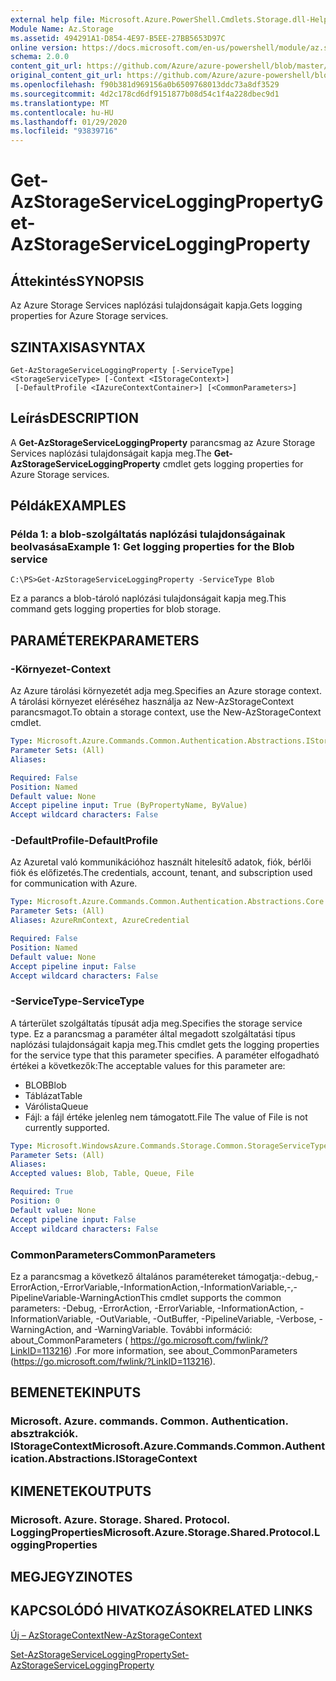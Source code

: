 ```yaml
---
external help file: Microsoft.Azure.PowerShell.Cmdlets.Storage.dll-Help.xml
Module Name: Az.Storage
ms.assetid: 494291A1-D854-4E97-B5EE-27BB5653D97C
online version: https://docs.microsoft.com/en-us/powershell/module/az.storage/get-azstorageserviceloggingproperty
schema: 2.0.0
content_git_url: https://github.com/Azure/azure-powershell/blob/master/src/Storage/Storage.Management/help/Get-AzStorageServiceLoggingProperty.md
original_content_git_url: https://github.com/Azure/azure-powershell/blob/master/src/Storage/Storage.Management/help/Get-AzStorageServiceLoggingProperty.md
ms.openlocfilehash: f90b381d969156a0b6509768013ddc73a8df3529
ms.sourcegitcommit: 4d2c178cd6df9151877b08d54c1f4a228dbec9d1
ms.translationtype: MT
ms.contentlocale: hu-HU
ms.lasthandoff: 01/29/2020
ms.locfileid: "93839716"
---
```

# <span data-ttu-id="fa140-101">Get-AzStorageServiceLoggingProperty</span><span class="sxs-lookup"><span data-stu-id="fa140-101">Get-AzStorageServiceLoggingProperty</span></span>

## <span data-ttu-id="fa140-102">Áttekintés</span><span class="sxs-lookup"><span data-stu-id="fa140-102">SYNOPSIS</span></span>
<span data-ttu-id="fa140-103">Az Azure Storage Services naplózási tulajdonságait kapja.</span><span class="sxs-lookup"><span data-stu-id="fa140-103">Gets logging properties for Azure Storage services.</span></span>

## <span data-ttu-id="fa140-104">SZINTAXISA</span><span class="sxs-lookup"><span data-stu-id="fa140-104">SYNTAX</span></span>

```
Get-AzStorageServiceLoggingProperty [-ServiceType] <StorageServiceType> [-Context <IStorageContext>]
 [-DefaultProfile <IAzureContextContainer>] [<CommonParameters>]
```

## <span data-ttu-id="fa140-105">Leírás</span><span class="sxs-lookup"><span data-stu-id="fa140-105">DESCRIPTION</span></span>
<span data-ttu-id="fa140-106">A **Get-AzStorageServiceLoggingProperty** parancsmag az Azure Storage Services naplózási tulajdonságait kapja meg.</span><span class="sxs-lookup"><span data-stu-id="fa140-106">The **Get-AzStorageServiceLoggingProperty** cmdlet gets logging properties for Azure Storage services.</span></span>

## <span data-ttu-id="fa140-107">Példák</span><span class="sxs-lookup"><span data-stu-id="fa140-107">EXAMPLES</span></span>

### <span data-ttu-id="fa140-108">Példa 1: a blob-szolgáltatás naplózási tulajdonságainak beolvasása</span><span class="sxs-lookup"><span data-stu-id="fa140-108">Example 1: Get logging properties for the Blob service</span></span>
```
C:\PS>Get-AzStorageServiceLoggingProperty -ServiceType Blob
```

<span data-ttu-id="fa140-109">Ez a parancs a blob-tároló naplózási tulajdonságait kapja meg.</span><span class="sxs-lookup"><span data-stu-id="fa140-109">This command gets logging properties for blob storage.</span></span>

## <span data-ttu-id="fa140-110">PARAMÉTEREK</span><span class="sxs-lookup"><span data-stu-id="fa140-110">PARAMETERS</span></span>

### <span data-ttu-id="fa140-111">-Környezet</span><span class="sxs-lookup"><span data-stu-id="fa140-111">-Context</span></span>
<span data-ttu-id="fa140-112">Az Azure tárolási környezetét adja meg.</span><span class="sxs-lookup"><span data-stu-id="fa140-112">Specifies an Azure storage context.</span></span>
<span data-ttu-id="fa140-113">A tárolási környezet eléréséhez használja az New-AzStorageContext parancsmagot.</span><span class="sxs-lookup"><span data-stu-id="fa140-113">To obtain a storage context, use the New-AzStorageContext cmdlet.</span></span>

```yaml
Type: Microsoft.Azure.Commands.Common.Authentication.Abstractions.IStorageContext
Parameter Sets: (All)
Aliases:

Required: False
Position: Named
Default value: None
Accept pipeline input: True (ByPropertyName, ByValue)
Accept wildcard characters: False
```

### <span data-ttu-id="fa140-114">-DefaultProfile</span><span class="sxs-lookup"><span data-stu-id="fa140-114">-DefaultProfile</span></span>
<span data-ttu-id="fa140-115">Az Azuretal való kommunikációhoz használt hitelesítő adatok, fiók, bérlői fiók és előfizetés.</span><span class="sxs-lookup"><span data-stu-id="fa140-115">The credentials, account, tenant, and subscription used for communication with Azure.</span></span>

```yaml
Type: Microsoft.Azure.Commands.Common.Authentication.Abstractions.Core.IAzureContextContainer
Parameter Sets: (All)
Aliases: AzureRmContext, AzureCredential

Required: False
Position: Named
Default value: None
Accept pipeline input: False
Accept wildcard characters: False
```

### <span data-ttu-id="fa140-116">-ServiceType</span><span class="sxs-lookup"><span data-stu-id="fa140-116">-ServiceType</span></span>
<span data-ttu-id="fa140-117">A tárterület szolgáltatás típusát adja meg.</span><span class="sxs-lookup"><span data-stu-id="fa140-117">Specifies the storage service type.</span></span>
<span data-ttu-id="fa140-118">Ez a parancsmag a paraméter által megadott szolgáltatási típus naplózási tulajdonságait kapja meg.</span><span class="sxs-lookup"><span data-stu-id="fa140-118">This cmdlet gets the logging properties for the service type that this parameter specifies.</span></span>
<span data-ttu-id="fa140-119">A paraméter elfogadható értékei a következők:</span><span class="sxs-lookup"><span data-stu-id="fa140-119">The acceptable values for this parameter are:</span></span>
- <span data-ttu-id="fa140-120">BLOB</span><span class="sxs-lookup"><span data-stu-id="fa140-120">Blob</span></span> 
- <span data-ttu-id="fa140-121">Táblázat</span><span class="sxs-lookup"><span data-stu-id="fa140-121">Table</span></span>
- <span data-ttu-id="fa140-122">Várólista</span><span class="sxs-lookup"><span data-stu-id="fa140-122">Queue</span></span>
- <span data-ttu-id="fa140-123">Fájl: a fájl értéke jelenleg nem támogatott.</span><span class="sxs-lookup"><span data-stu-id="fa140-123">File The value of File is not currently supported.</span></span>

```yaml
Type: Microsoft.WindowsAzure.Commands.Storage.Common.StorageServiceType
Parameter Sets: (All)
Aliases:
Accepted values: Blob, Table, Queue, File

Required: True
Position: 0
Default value: None
Accept pipeline input: False
Accept wildcard characters: False
```

### <span data-ttu-id="fa140-124">CommonParameters</span><span class="sxs-lookup"><span data-stu-id="fa140-124">CommonParameters</span></span>
<span data-ttu-id="fa140-125">Ez a parancsmag a következő általános paramétereket támogatja:-debug,-ErrorAction,-ErrorVariable,-InformationAction,-InformationVariable,-,-PipelineVariable-WarningAction</span><span class="sxs-lookup"><span data-stu-id="fa140-125">This cmdlet supports the common parameters: -Debug, -ErrorAction, -ErrorVariable, -InformationAction, -InformationVariable, -OutVariable, -OutBuffer, -PipelineVariable, -Verbose, -WarningAction, and -WarningVariable.</span></span> <span data-ttu-id="fa140-126">További információ: about_CommonParameters ( https://go.microsoft.com/fwlink/?LinkID=113216) .</span><span class="sxs-lookup"><span data-stu-id="fa140-126">For more information, see about_CommonParameters (https://go.microsoft.com/fwlink/?LinkID=113216).</span></span>

## <span data-ttu-id="fa140-127">BEMENETEK</span><span class="sxs-lookup"><span data-stu-id="fa140-127">INPUTS</span></span>

### <span data-ttu-id="fa140-128">Microsoft. Azure. commands. Common. Authentication. absztrakciók. IStorageContext</span><span class="sxs-lookup"><span data-stu-id="fa140-128">Microsoft.Azure.Commands.Common.Authentication.Abstractions.IStorageContext</span></span>

## <span data-ttu-id="fa140-129">KIMENETEK</span><span class="sxs-lookup"><span data-stu-id="fa140-129">OUTPUTS</span></span>

### <span data-ttu-id="fa140-130">Microsoft. Azure. Storage. Shared. Protocol. LoggingProperties</span><span class="sxs-lookup"><span data-stu-id="fa140-130">Microsoft.Azure.Storage.Shared.Protocol.LoggingProperties</span></span>

## <span data-ttu-id="fa140-131">MEGJEGYZI</span><span class="sxs-lookup"><span data-stu-id="fa140-131">NOTES</span></span>

## <span data-ttu-id="fa140-132">KAPCSOLÓDÓ HIVATKOZÁSOK</span><span class="sxs-lookup"><span data-stu-id="fa140-132">RELATED LINKS</span></span>

[<span data-ttu-id="fa140-133">Új – AzStorageContext</span><span class="sxs-lookup"><span data-stu-id="fa140-133">New-AzStorageContext</span></span>](./New-AzStorageContext.md)

[<span data-ttu-id="fa140-134">Set-AzStorageServiceLoggingProperty</span><span class="sxs-lookup"><span data-stu-id="fa140-134">Set-AzStorageServiceLoggingProperty</span></span>](./Set-AzStorageServiceLoggingProperty.md)


